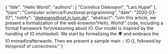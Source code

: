 {
    "title": "Hello World",
    "authors": [
        "Cornelius Diekmann",
        "Lars Hupel"
    ],
    "topic": "Computer science/Functional programming",
    "date": "2020-03-07",
    "notify": "diekmann@net.in.tum.de",
    "abstract": "\nIn this article, we present a formalization of the well-known\n\"Hello, World!\" code, including a formal framework for\nreasoning about IO. Our model is inspired by the handling of IO in\nHaskell. We start by formalizing the 🌍 and embrace the IO monad\nafterwards. Then we present a sample main :: IO (), followed by its\nproof of correctness."
}